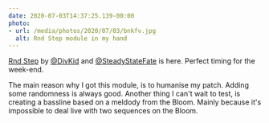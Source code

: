 ```yaml
---
date: 2020-07-03T14:37:25.139-00:00
photo:
- url: /media/photos/2020/07/03/bnkfv.jpg
  alt: Rnd Step module in my hand
---
```

[Rnd Step](https://divkidvideo.com/rnd-step-the-third-divkid-eurorack-module/) by [@DivKid](https://twitter.com/divkid) and [@SteadyStateFate](https://twitter.com/SteadyStateFate) is here. Perfect timing for the week-end.

The main reason why I got this module, is to humanise my patch. Adding some randomness is always good.
Another thing I can't wait to test, is creating a bassline based on a meldody from the Bloom. Mainly because it's impossible to deal live with two sequences on the Bloom.
